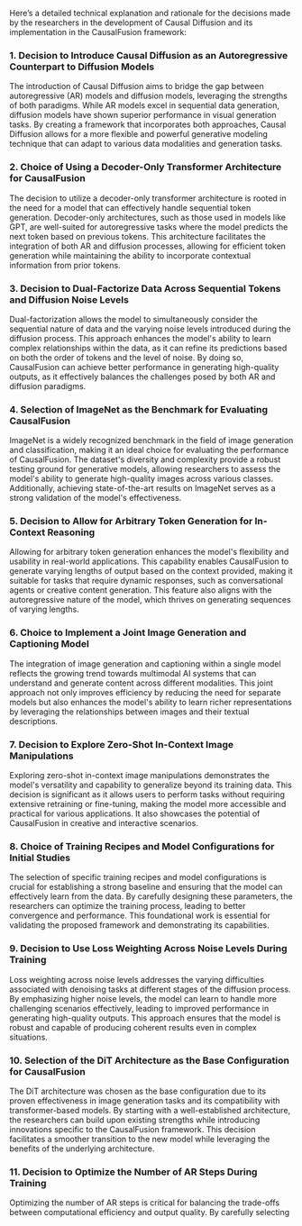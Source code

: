 Here’s a detailed technical explanation and rationale for the decisions made by the researchers in the development of Causal Diffusion and its implementation in the CausalFusion framework:

### 1. Decision to Introduce Causal Diffusion as an Autoregressive Counterpart to Diffusion Models
The introduction of Causal Diffusion aims to bridge the gap between autoregressive (AR) models and diffusion models, leveraging the strengths of both paradigms. While AR models excel in sequential data generation, diffusion models have shown superior performance in visual generation tasks. By creating a framework that incorporates both approaches, Causal Diffusion allows for a more flexible and powerful generative modeling technique that can adapt to various data modalities and generation tasks.

### 2. Choice of Using a Decoder-Only Transformer Architecture for CausalFusion
The decision to utilize a decoder-only transformer architecture is rooted in the need for a model that can effectively handle sequential token generation. Decoder-only architectures, such as those used in models like GPT, are well-suited for autoregressive tasks where the model predicts the next token based on previous tokens. This architecture facilitates the integration of both AR and diffusion processes, allowing for efficient token generation while maintaining the ability to incorporate contextual information from prior tokens.

### 3. Decision to Dual-Factorize Data Across Sequential Tokens and Diffusion Noise Levels
Dual-factorization allows the model to simultaneously consider the sequential nature of data and the varying noise levels introduced during the diffusion process. This approach enhances the model's ability to learn complex relationships within the data, as it can refine its predictions based on both the order of tokens and the level of noise. By doing so, CausalFusion can achieve better performance in generating high-quality outputs, as it effectively balances the challenges posed by both AR and diffusion paradigms.

### 4. Selection of ImageNet as the Benchmark for Evaluating CausalFusion
ImageNet is a widely recognized benchmark in the field of image generation and classification, making it an ideal choice for evaluating the performance of CausalFusion. The dataset's diversity and complexity provide a robust testing ground for generative models, allowing researchers to assess the model's ability to generate high-quality images across various classes. Additionally, achieving state-of-the-art results on ImageNet serves as a strong validation of the model's effectiveness.

### 5. Decision to Allow for Arbitrary Token Generation for In-Context Reasoning
Allowing for arbitrary token generation enhances the model's flexibility and usability in real-world applications. This capability enables CausalFusion to generate varying lengths of output based on the context provided, making it suitable for tasks that require dynamic responses, such as conversational agents or creative content generation. This feature also aligns with the autoregressive nature of the model, which thrives on generating sequences of varying lengths.

### 6. Choice to Implement a Joint Image Generation and Captioning Model
The integration of image generation and captioning within a single model reflects the growing trend towards multimodal AI systems that can understand and generate content across different modalities. This joint approach not only improves efficiency by reducing the need for separate models but also enhances the model's ability to learn richer representations by leveraging the relationships between images and their textual descriptions.

### 7. Decision to Explore Zero-Shot In-Context Image Manipulations
Exploring zero-shot in-context image manipulations demonstrates the model's versatility and capability to generalize beyond its training data. This decision is significant as it allows users to perform tasks without requiring extensive retraining or fine-tuning, making the model more accessible and practical for various applications. It also showcases the potential of CausalFusion in creative and interactive scenarios.

### 8. Choice of Training Recipes and Model Configurations for Initial Studies
The selection of specific training recipes and model configurations is crucial for establishing a strong baseline and ensuring that the model can effectively learn from the data. By carefully designing these parameters, the researchers can optimize the training process, leading to better convergence and performance. This foundational work is essential for validating the proposed framework and demonstrating its capabilities.

### 9. Decision to Use Loss Weighting Across Noise Levels During Training
Loss weighting across noise levels addresses the varying difficulties associated with denoising tasks at different stages of the diffusion process. By emphasizing higher noise levels, the model can learn to handle more challenging scenarios effectively, leading to improved performance in generating high-quality outputs. This approach ensures that the model is robust and capable of producing coherent results even in complex situations.

### 10. Selection of the DiT Architecture as the Base Configuration for CausalFusion
The DiT architecture was chosen as the base configuration due to its proven effectiveness in image generation tasks and its compatibility with transformer-based models. By starting with a well-established architecture, the researchers can build upon existing strengths while introducing innovations specific to the CausalFusion framework. This decision facilitates a smoother transition to the new model while leveraging the benefits of the underlying architecture.

### 11. Decision to Optimize the Number of AR Steps During Training
Optimizing the number of AR steps is critical for balancing the trade-offs between computational efficiency and output quality. By carefully selecting